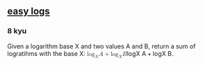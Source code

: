 <h2><a href=https://www.codewars.com/kata/5b68c7029756802aa2000176/train/javascript target="_blank">easy  logs</a></h2><h3>8 kyu</h3><p>Given a logarithm base X and two values A and B, return a sum of logratihms with the base X:  <span class="katex"><span class="katex-mathml"><math xmlns="http://www.w3.org/1998/Math/MathML"><mrow><msub><mrow><mi>log</mi><mo>⁡</mo></mrow><mi>X</mi></msub><mi>A</mi><mo>+</mo><msub><mrow><mi>log</mi><mo>⁡</mo></mrow><mi>X</mi></msub><mi>B</mi></mrow> \log_XA + \log_XB </math></span><span aria-hidden="true" class="katex-html"><span class="base"><span style="height:0.9386em;vertical-align:-0.2441em;" class="strut"></span><span class="mop"><span class="mop">lo<span style="margin-right:0.01389em;">g</span></span><span class="msupsub"><span class="vlist-t vlist-t2"><span class="vlist-r"><span style="height:0.2342em;" class="vlist"><span style="top:-2.4559em;margin-right:0.05em;"><span style="height:2.7em;" class="pstrut"></span><span class="sizing reset-size6 size3 mtight"><span style="margin-right:0.07847em;" class="mord mathnormal mtight">X</span></span></span></span><span class="vlist-s">​</span></span><span class="vlist-r"><span style="height:0.2441em;" class="vlist"><span></span></span></span></span></span></span><span style="margin-right:0.1667em;" class="mspace"></span><span class="mord mathnormal">A</span><span style="margin-right:0.2222em;" class="mspace"></span><span class="mbin">+</span><span style="margin-right:0.2222em;" class="mspace"></span></span><span class="base"><span style="height:0.9386em;vertical-align:-0.2441em;" class="strut"></span><span class="mop"><span class="mop">lo<span style="margin-right:0.01389em;">g</span></span><span class="msupsub"><span class="vlist-t vlist-t2"><span class="vlist-r"><span style="height:0.2342em;" class="vlist"><span style="top:-2.4559em;margin-right:0.05em;"><span style="height:2.7em;" class="pstrut"></span><span class="sizing reset-size6 size3 mtight"><span style="margin-right:0.07847em;" class="mord mathnormal mtight">X</span></span></span></span><span class="vlist-s">​</span></span><span class="vlist-r"><span style="height:0.2441em;" class="vlist"><span></span></span></span></span></span></span><span style="margin-right:0.1667em;" class="mspace"></span><span style="margin-right:0.05017em;" class="mord mathnormal">B</span></span></span></span>.</p>